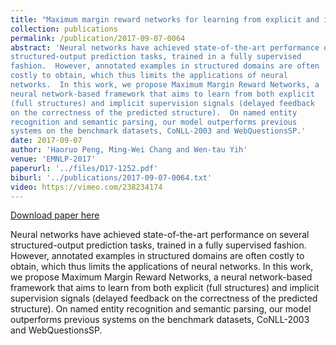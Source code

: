 ```yaml
---
title: "Maximum margin reward networks for learning from explicit and implicit supervision"
collection: publications
permalink: /publication/2017-09-07-0064
abstract: 'Neural networks have achieved state-of-the-art performance on several
structured-output prediction tasks, trained in a fully supervised
fashion.  However, annotated examples in structured domains are often
costly to obtain, which thus limits the applications of neural
networks.  In this work, we propose Maximum Margin Reward Networks, a
neural network-based framework that aims to learn from both explicit
(full structures) and implicit supervision signals (delayed feedback
on the correctness of the predicted structure).  On named entity
recognition and semantic parsing, our model outperforms previous
systems on the benchmark datasets, CoNLL-2003 and WebQuestionsSP.'
date: 2017-09-07
author: 'Haoruo Peng, Ming-Wei Chang and Wen-tau Yih'
venue: 'EMNLP-2017'
paperurl: '../files/D17-1252.pdf'
biburl: '../publications/2017-09-07-0064.txt'
video: https://vimeo.com/238234174
---
```


<a href='../files/D17-1252.pdf'>Download paper here</a>

Neural networks have achieved state-of-the-art performance on several
structured-output prediction tasks, trained in a fully supervised
fashion.  However, annotated examples in structured domains are often
costly to obtain, which thus limits the applications of neural
networks.  In this work, we propose Maximum Margin Reward Networks, a
neural network-based framework that aims to learn from both explicit
(full structures) and implicit supervision signals (delayed feedback
on the correctness of the predicted structure).  On named entity
recognition and semantic parsing, our model outperforms previous
systems on the benchmark datasets, CoNLL-2003 and WebQuestionsSP.
